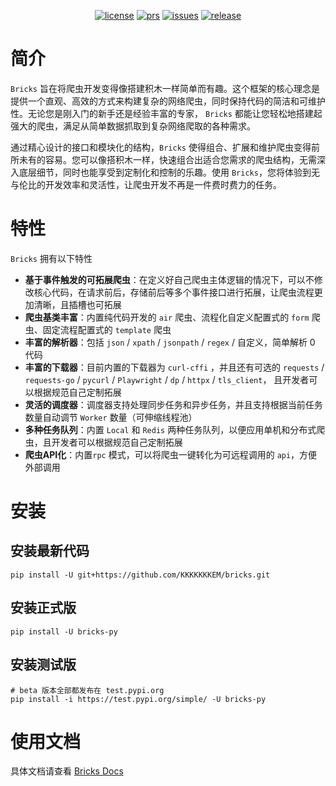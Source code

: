 [license]: /LICENSE

[license-badge]: https://img.shields.io/github/license/KKKKKKKEM/bricks?style=flat-square&a=1

[prs]: https://github.com/KKKKKKKEM/bricks

[prs-badge]: https://img.shields.io/badge/PRs-welcome-brightgreen.svg?style=flat-square

[issues]: https://github.com/KKKKKKKEM/bricks/issues/new

[issues-badge]: https://img.shields.io/badge/Issues-welcome-brightgreen.svg?style=flat-square

[release]: https://github.com/KKKKKKKEM/bricks/releases/latest

[release-badge]: https://img.shields.io/github/v/release/KKKKKKKEM/bricks?style=flat-square


<div align="center">

[![license][license-badge]][license]
[![prs][prs-badge]][prs]
[![issues][issues-badge]][issues]
[![release][release-badge]][release]

</div>

# 简介

`Bricks` 旨在将爬虫开发变得像搭建积木一样简单而有趣。这个框架的核心理念是提供一个直观、高效的方式来构建复杂的网络爬虫，同时保持代码的简洁和可维护性。无论您是刚入门的新手还是经验丰富的专家，
`Bricks` 都能让您轻松地搭建起强大的爬虫，满足从简单数据抓取到复杂网络爬取的各种需求。

通过精心设计的接口和模块化的结构，`Bricks` 使得组合、扩展和维护爬虫变得前所未有的容易。您可以像搭积木一样，快速组合出适合您需求的爬虫结构，无需深入底层细节，同时也能享受到定制化和控制的乐趣。使用
`Bricks`，您将体验到无与伦比的开发效率和灵活性，让爬虫开发不再是一件费时费力的任务。

# 特性

`Bricks` 拥有以下特性

- **基于事件触发的可拓展爬虫**：在定义好自己爬虫主体逻辑的情况下，可以不修改核心代码，在请求前后，存储前后等多个事件接口进行拓展，让爬虫流程更加清晰，且插槽也可拓展
- **爬虫基类丰富**：内置纯代码开发的 `air` 爬虫、流程化自定义配置式的 `form` 爬虫、固定流程配置式的 `template` 爬虫
- **丰富的解析器**：包括 `json` / `xpath` / `jsonpath` / `regex` / 自定义，简单解析 0 代码
- **丰富的下载器**：目前内置的下载器为 `curl-cffi` ，并且还有可选的 `requests` /  `requests-go` / `pycurl` /
  `Playwright` / `dp` / `httpx` / `tls_client`， 且开发者可以根据规范自己定制拓展
- **灵活的调度器**：调度器支持处理同步任务和异步任务，并且支持根据当前任务数量自动调节 `Worker` 数量（可伸缩线程池）
- **多种任务队列**：内置 `Local` 和 `Redis` 两种任务队列，以便应用单机和分布式爬虫，且开发者可以根据规范自己定制拓展
- **爬虫API化**：内置`rpc` 模式，可以将爬虫一键转化为可远程调用的 `api`，方便外部调用

# 安装

## 安装最新代码

```
pip install -U git+https://github.com/KKKKKKKEM/bricks.git
```

## 安装正式版

```
pip install -U bricks-py
```

## 安装测试版

```shell
# beta 版本全部都发布在 test.pypi.org
pip install -i https://test.pypi.org/simple/ -U bricks-py

```

# 使用文档

具体文档请查看 [Bricks Docs](https://kkkkkkkem.vercel.app/bricks)

